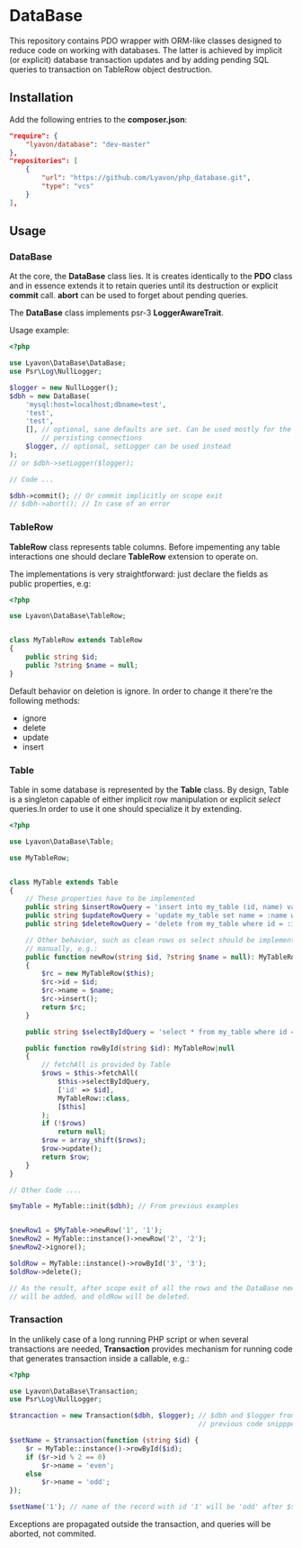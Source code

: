 # DataBase

This repository contains PDO wrapper with ORM-like classes designed to reduce
code on working with databases. The latter is achieved by implicit (or
explicit) database transaction updates and by adding pending SQL queries to
transaction on TableRow object destruction. 

## Installation

Add the following entries to the __composer.json__:
```json
"require": {
    "lyavon/database": "dev-master"
},
"repositories": [
    {
        "url": "https://github.com/Lyavon/php_database.git",
        "type": "vcs"
    }
],
```

## Usage

### DataBase
At the core, the __DataBase__ class lies. It is creates identically to the
__PDO__ class and in essence extends it to retain queries until its destruction
or explicit __commit__ call. __abort__ can be used to forget about pending queries.

The __DataBase__ class implements psr-3 __LoggerAwareTrait__.

Usage example:
```php
<?php

use Lyavon\DataBase\DataBase;
use Psr\Log\NullLogger;

$logger = new NullLogger();
$dbh = new DataBase(
    'mysql:host=localhost;dbname=test',
    'test',
    'test',
    [], // optional, sane defaults are set. Can be used mostly for the
        // persisting connections
    $logger, // optional, setLogger can be used instead
);
// or $dbh->setLogger($logger);

// Code ...

$dbh->commit(); // Or commit implicitly on scope exit
// $dbh->abort(); // In case of an error
```

### TableRow

__TableRow__ class represents table columns. Before impementing any table
interactions one should declare __TableRow__ extension to operate on.

The implementations is very straightforward: just declare the fields as public
properties, e.g:

```php
<?php

use Lyavon\DataBase\TableRow;


class MyTableRow extends TableRow
{
    public string $id;
    public ?string $name = null;
}
```

Default behavior on deletion is ignore. In order to change it there're the following methods:
- ignore
- delete
- update
- insert

### Table

Table in some database is represented by the __Table__ class. By design, Table
is a singleton capable of either implicit row manipulation or explicit _select_
queries.In order to use it one should specialize it by extending. 

```php
<?php

use Lyavon\DataBase\Table;

use MyTableRow;


class MyTable extends Table
{
    // These properties have to be implemented
    public string $insertRowQuery = 'insert into my_table (id, name) values (:id, :name)';
    public string $updateRowQuery = 'update my_table set name = :name where id = :id';
    public string $deleteRowQuery = 'delete from my_table where id = :id';

    // Other behavior, such as clean rows os select should be implemented
    // manually, e.g.:
    public function newRow(string $id, ?string $name = null): MyTableRow
    {
        $rc = new MyTableRow($this);
        $rc->id = $id;
        $rc->name = $name;
        $rc->insert();
        return $rc;
    }

    public string $selectByIdQuery = 'select * from my_table where id = :id';

    public function rowById(string $id): MyTableRow|null
    {
        // fetchAll is provided by Table
        $rows = $this->fetchAll(
            $this->selectByIdQuery,
            ['id' => $id],
            MyTableRow::class,
            [$this]
        );
        if (!$rows)
            return null;
        $row = array_shift($rows);
        $row->update();
        return $row;
    }
}

// Other Code ....

$myTable = MyTable::init($dbh); // From previous examples


$newRow1 = $MyTable->newRow('1', '1');
$newRow2 = MyTable::instance()->newRow('2', '2');
$newRow2->ignore();

$oldRow = MyTable::instance()->rowById('3', '3');
$oldRow->delete();

// As the result, after scope exit of all the rows and the DataBase newRow1
// will be added, and oldRow will be deleted.
```

### Transaction

In the unlikely case of a long running PHP script or when several transactions
are needed, __Transaction__ provides mechanism for running code that
generates transaction inside a callable, e.g.:

```php
<?php

use Lyavon\DataBase\Transaction;
use Psr\Log\NullLogger;

$trancaction = new Transaction($dbh, $logger); // $dbh and $logger from the
                                               // previous code snipppets

$setName = $transaction(function (string $id) {
    $r = MyTable::instance()->rowById($id);
    if ($r->id % 2 == 0)
        $r->name = 'even';
    else
        $r->name = 'odd';
});

$setName('1'); // name of the record with id '1' will be 'odd' after $setName runs
```
Exceptions are propagated outside the transaction, and queries will be aborted,
not commited.
